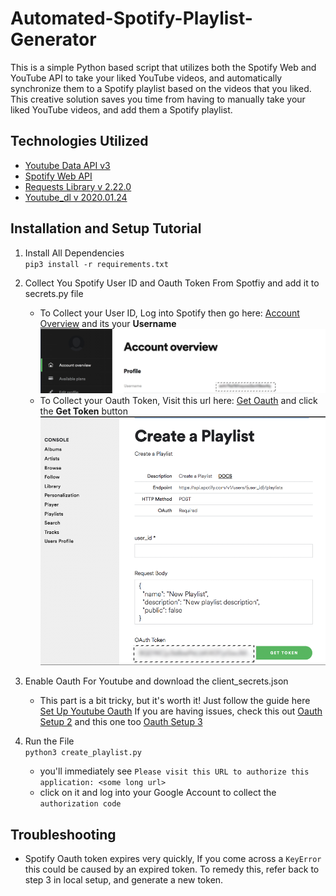 # Automated-Spotify-Playlist-Generator
This is a simple Python based script that utilizes both the Spotify Web and YouTube API to take your liked YouTube videos, and automatically synchronize them to a Spotify playlist based on the videos that you liked. This creative solution saves you time from having to manually take your liked YouTube videos, and add them a Spotify playlist.

## Technologies Utilized
* [Youtube Data API v3]
* [Spotify Web API]
* [Requests Library v 2.22.0]
* [Youtube_dl v 2020.01.24]

## Installation and Setup Tutorial
1) Install All Dependencies   
`pip3 install -r requirements.txt`

2) Collect You Spotify User ID and Oauth Token From Spotfiy and add it to secrets.py file
    * To Collect your User ID, Log into Spotify then go here: [Account Overview] and its your **Username**
    ![alt text](images/userid.png)
    * To Collect your Oauth Token, Visit this url here: [Get Oauth] and click the **Get Token** button
    ![alt text](images/spotify_token.png)

3) Enable Oauth For Youtube and download the client_secrets.json   
    * This part is a bit tricky, but it's worth it! Just follow the guide here [Set Up Youtube Oauth] 
    If you are having issues, check this out [Oauth Setup 2] and this one too [Oauth Setup 3] 

4) Run the File  
`python3 create_playlist.py`   
    * you'll immediately see `Please visit this URL to authorize this application: <some long url>`
    * click on it and log into your Google Account to collect the `authorization code`


## Troubleshooting
* Spotify Oauth token expires very quickly, If you come across a `KeyError` this could
be caused by an expired token. To remedy this, refer back to step 3 in local setup, and generate a new
token.  




 [Youtube Data API v3]: <https://developers.google.com/youtube/v3>
   [Spotify Web API]: <https://developer.spotify.com/documentation/web-api/>
   [Requests Library v 2.22.0]: <https://requests.readthedocs.io/en/master/>
   [Account Overview]: <https://www.spotify.com/us/account/overview/>
   [Get Oauth]: <https://developer.spotify.com/console/post-playlists/>
   [Set Up Youtube Oauth]: <https://developers.google.com/youtube/v3/getting-started/>
   [Oauth Setup 2]:<https://stackoverflow.com/questions/11485271/google-oauth-2-authorization-error-redirect-uri-mismatch/>
   [Youtube Video]:<https://www.youtube.com/watch?v=7J_qcttfnJA/>
   [Youtube_dl v 2020.01.24]:<https://github.com/ytdl-org/youtube-dl/>
   [Oauth Setup 3]:<https://github.com/googleapis/google-api-python-client/blob/master/docs/client-secrets.md/>
